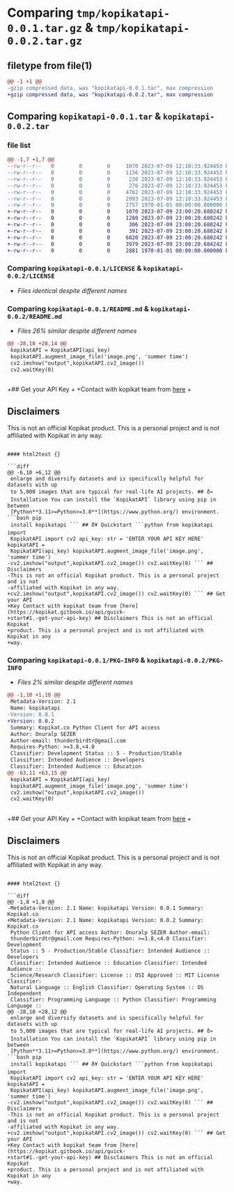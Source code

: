 # Comparing `tmp/kopikatapi-0.0.1.tar.gz` & `tmp/kopikatapi-0.0.2.tar.gz`

## filetype from file(1)

```diff
@@ -1 +1 @@
-gzip compressed data, was "kopikatapi-0.0.1.tar", max compression
+gzip compressed data, was "kopikatapi-0.0.2.tar", max compression
```

## Comparing `kopikatapi-0.0.1.tar` & `kopikatapi-0.0.2.tar`

### file list

```diff
@@ -1,7 +1,7 @@
--rw-r--r--   0        0        0     1070 2023-07-09 12:10:33.924453 kopikatapi-0.0.1/LICENSE
--rw-r--r--   0        0        0     1156 2023-07-09 12:10:33.924453 kopikatapi-0.0.1/README.md
--rw-r--r--   0        0        0      230 2023-07-09 12:10:33.924453 kopikatapi-0.0.1/kopikatapi/__init__.py
--rw-r--r--   0        0        0      276 2023-07-09 12:10:33.924453 kopikatapi-0.0.1/kopikatapi/enums.py
--rw-r--r--   0        0        0     4762 2023-07-09 12:10:33.924453 kopikatapi-0.0.1/kopikatapi/kopikatapi.py
--rw-r--r--   0        0        0     2993 2023-07-09 12:10:33.924453 kopikatapi-0.0.1/pyproject.toml
--rw-r--r--   0        0        0     2757 1970-01-01 00:00:00.000000 kopikatapi-0.0.1/PKG-INFO
+-rw-r--r--   0        0        0     1070 2023-07-09 23:00:20.680242 kopikatapi-0.0.2/LICENSE
+-rw-r--r--   0        0        0     1280 2023-07-09 23:00:20.680242 kopikatapi-0.0.2/README.md
+-rw-r--r--   0        0        0      306 2023-07-09 23:00:20.680242 kopikatapi-0.0.2/kopikatapi/__init__.py
+-rw-r--r--   0        0        0      391 2023-07-09 23:00:20.680242 kopikatapi-0.0.2/kopikatapi/enums.py
+-rw-r--r--   0        0        0     6820 2023-07-09 23:00:20.680242 kopikatapi-0.0.2/kopikatapi/kopikatapi.py
+-rw-r--r--   0        0        0     3979 2023-07-09 23:00:20.684242 kopikatapi-0.0.2/pyproject.toml
+-rw-r--r--   0        0        0     2881 1970-01-01 00:00:00.000000 kopikatapi-0.0.2/PKG-INFO
```

### Comparing `kopikatapi-0.0.1/LICENSE` & `kopikatapi-0.0.2/LICENSE`

 * *Files identical despite different names*

### Comparing `kopikatapi-0.0.1/README.md` & `kopikatapi-0.0.2/README.md`

 * *Files 26% similar despite different names*

```diff
@@ -28,10 +28,14 @@
 kopikatAPI = KopikatAPI(api_key)
 kopikatAPI.augment_image_file('image.png', 'summer time')
 cv2.imshow("output",kopikatAPI.cv2_image())
 cv2.waitKey(0)
 
 ```
 
+## Get your API Key
+
+Contact with kopikat team from [here](https://kopikat.gitbook.io/api/quick-start#1.-get-your-api-key)
+
 
 ## Disclaimers
 This is not an official Kopikat product. This is a personal project and is not affiliated with Kopikat in any way.
```

#### html2text {}

```diff
@@ -6,10 +6,12 @@
 enlarge and diversify datasets and is specifically helpful for datasets with up
 to 5,000 images that are typical for real-life AI projects. ## ð»
 Installation You can install the `KopikatAPI` library using pip in between
 [Python**3.11>=Python>=3.8**](https://www.python.org/) environment. ```bash pip
 install kopikatapi ``` ## ð¥ Quickstart ```python from kopikatapi import
 KopikatAPI import cv2 api_key: str = 'ENTER YOUR API KEY HERE' kopikatAPI =
 KopikatAPI(api_key) kopikatAPI.augment_image_file('image.png', 'summer time')
-cv2.imshow("output",kopikatAPI.cv2_image()) cv2.waitKey(0) ``` ## Disclaimers
-This is not an official Kopikat product. This is a personal project and is not
-affiliated with Kopikat in any way.
+cv2.imshow("output",kopikatAPI.cv2_image()) cv2.waitKey(0) ``` ## Get your API
+Key Contact with kopikat team from [here](https://kopikat.gitbook.io/api/quick-
+start#1.-get-your-api-key) ## Disclaimers This is not an official Kopikat
+product. This is a personal project and is not affiliated with Kopikat in any
+way.
```

### Comparing `kopikatapi-0.0.1/PKG-INFO` & `kopikatapi-0.0.2/PKG-INFO`

 * *Files 2% similar despite different names*

```diff
@@ -1,10 +1,10 @@
 Metadata-Version: 2.1
 Name: kopikatapi
-Version: 0.0.1
+Version: 0.0.2
 Summary: Kopikat.co Python Client for API access
 Author: Onuralp SEZER
 Author-email: thunderbirdtr@gmail.com
 Requires-Python: >=3.8,<4.0
 Classifier: Development Status :: 5 - Production/Stable
 Classifier: Intended Audience :: Developers
 Classifier: Intended Audience :: Education
@@ -63,11 +63,15 @@
 kopikatAPI = KopikatAPI(api_key)
 kopikatAPI.augment_image_file('image.png', 'summer time')
 cv2.imshow("output",kopikatAPI.cv2_image())
 cv2.waitKey(0)
 
 ```
 
+## Get your API Key
+
+Contact with kopikat team from [here](https://kopikat.gitbook.io/api/quick-start#1.-get-your-api-key)
+
 
 ## Disclaimers
 This is not an official Kopikat product. This is a personal project and is not affiliated with Kopikat in any way.
```

#### html2text {}

```diff
@@ -1,8 +1,8 @@
-Metadata-Version: 2.1 Name: kopikatapi Version: 0.0.1 Summary: Kopikat.co
+Metadata-Version: 2.1 Name: kopikatapi Version: 0.0.2 Summary: Kopikat.co
 Python Client for API access Author: Onuralp SEZER Author-email:
 thunderbirdtr@gmail.com Requires-Python: >=3.8,<4.0 Classifier: Development
 Status :: 5 - Production/Stable Classifier: Intended Audience :: Developers
 Classifier: Intended Audience :: Education Classifier: Intended Audience ::
 Science/Research Classifier: License :: OSI Approved :: MIT License Classifier:
 Natural Language :: English Classifier: Operating System :: OS Independent
 Classifier: Programming Language :: Python Classifier: Programming Language ::
@@ -28,10 +28,12 @@
 enlarge and diversify datasets and is specifically helpful for datasets with up
 to 5,000 images that are typical for real-life AI projects. ## ð»
 Installation You can install the `KopikatAPI` library using pip in between
 [Python**3.11>=Python>=3.8**](https://www.python.org/) environment. ```bash pip
 install kopikatapi ``` ## ð¥ Quickstart ```python from kopikatapi import
 KopikatAPI import cv2 api_key: str = 'ENTER YOUR API KEY HERE' kopikatAPI =
 KopikatAPI(api_key) kopikatAPI.augment_image_file('image.png', 'summer time')
-cv2.imshow("output",kopikatAPI.cv2_image()) cv2.waitKey(0) ``` ## Disclaimers
-This is not an official Kopikat product. This is a personal project and is not
-affiliated with Kopikat in any way.
+cv2.imshow("output",kopikatAPI.cv2_image()) cv2.waitKey(0) ``` ## Get your API
+Key Contact with kopikat team from [here](https://kopikat.gitbook.io/api/quick-
+start#1.-get-your-api-key) ## Disclaimers This is not an official Kopikat
+product. This is a personal project and is not affiliated with Kopikat in any
+way.
```

